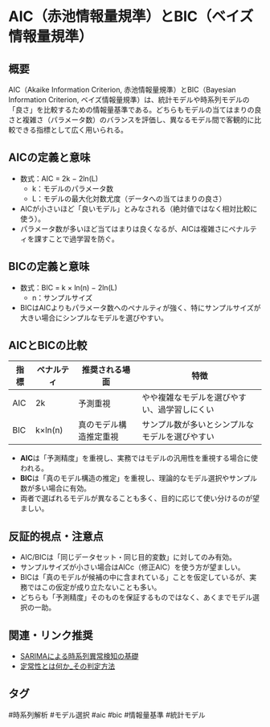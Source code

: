 # AIC（赤池情報量規準）とBIC（ベイズ情報量規準）

## 概要
AIC（Akaike Information Criterion, 赤池情報量規準）とBIC（Bayesian Information Criterion, ベイズ情報量規準）は、統計モデルや時系列モデルの「良さ」を比較するための情報量基準である。どちらもモデルの当てはまりの良さと複雑さ（パラメータ数）のバランスを評価し、異なるモデル間で客観的に比較できる指標として広く用いられる。

## AICの定義と意味
- 数式：AIC = 2k − 2ln(L)
  - k：モデルのパラメータ数
  - L：モデルの最大化対数尤度（データへの当てはまりの良さ）
- AICが小さいほど「良いモデル」とみなされる（絶対値ではなく相対比較に使う）。
- パラメータ数が多いほど当てはまりは良くなるが、AICは複雑さにペナルティを課すことで過学習を防ぐ。

## BICの定義と意味
- 数式：BIC = k × ln(n) − 2ln(L)
  - n：サンプルサイズ
- BICはAICよりもパラメータ数へのペナルティが強く、特にサンプルサイズが大きい場合にシンプルなモデルを選びやすい。

## AICとBICの比較
| 指標 | ペナルティ | 推奨される場面 | 特徴 |
|------|------------|----------------|------|
| AIC  | 2k         | 予測重視      | やや複雑なモデルを選びやすい、過学習しにくい |
| BIC  | k×ln(n)    | 真のモデル構造推定重視 | サンプル数が多いとシンプルなモデルを選びやすい |

- **AIC**は「予測精度」を重視し、実務ではモデルの汎用性を重視する場合に使われる。
- **BIC**は「真のモデル構造の推定」を重視し、理論的なモデル選択やサンプル数が多い場合に有効。
- 両者で選ばれるモデルが異なることも多く、目的に応じて使い分けるのが望ましい。

## 反証的視点・注意点
- AIC/BICは「同じデータセット・同じ目的変数」に対してのみ有効。
- サンプルサイズが小さい場合はAICc（修正AIC）を使う方が望ましい。
- BICは「真のモデルが候補の中に含まれている」ことを仮定しているが、実務ではこの仮定が成り立たないことも多い。
- どちらも「予測精度」そのものを保証するものではなく、あくまでモデル選択の一助。

## 関連・リンク推奨
- [SARIMAによる時系列異常検知の基礎](SARIMAによる時系列異常検知の基礎)
- [定常性とは何か_その判定方法](定常性とは何か_その判定方法)

## タグ
#時系列解析 #モデル選択 #aic #bic #情報量基準 #統計モデル

